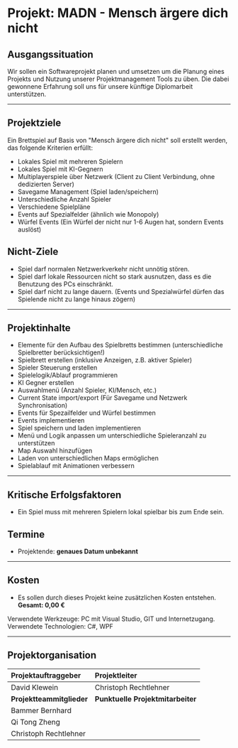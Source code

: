 # Projekt: MADN - Mensch ärgere dich nicht

## Ausgangssituation

Wir sollen ein Softwareprojekt planen und umsetzen um die Planung eines Projekts und Nutzung unserer Projektmanagement Tools zu üben. Die dabei gewonnene Erfahrung soll uns für unsere künftige Diplomarbeit unterstützen.

---

## Projektziele

Ein Brettspiel auf Basis von "Mensch ärgere dich nicht" soll erstellt werden, das folgende Kriterien erfüllt:

- Lokales Spiel mit mehreren Spielern
- Lokales Spiel mit KI-Gegnern
- Multiplayerspiele über Netzwerk (Client zu Client Verbindung, ohne dedizierten Server)
- Savegame Management (Spiel laden/speichern)
- Unterschiedliche Anzahl Spieler
- Verschiedene Spielpläne
- Events auf Spezialfelder (ähnlich wie Monopoly)
- Würfel Events (Ein Würfel der nicht nur 1-6 Augen hat, sondern Events auslöst)

## Nicht-Ziele

- Spiel darf normalen Netzwerkverkehr nicht unnötig stören.
- Spiel darf lokale Ressourcen nicht so stark ausnutzen, dass es die Benutzung des PCs einschränkt.
- Spiel darf nicht zu lange dauern. (Events und Spezialwürfel dürfen das Spielende nicht zu lange hinaus zögern)

---

## Projektinhalte

- Elemente für den Aufbau des Spielbretts bestimmen (unterschiedliche Spielbretter berücksichtigen!)
- Spielbrett erstellen (inklusive Anzeigen, z.B. aktiver Spieler)
- Spieler Steuerung erstellen
- Spielelogik/Ablauf programmieren
- KI Gegner erstellen
- Auswahlmenü (Anzahl Spieler, KI/Mensch, etc.)
- Current State import/export (Für Savegame und Netzwerk Synchronisation)
- Events für Spezailfelder und Würfel bestimmen
- Events implementieren
- Spiel speichern und laden implementieren
- Menü und Logik anpassen um unterschiedliche Spieleranzahl zu unterstützen
- Map Auswahl hinzufügen
- Laden von unterschiedlichen Maps ermöglichen
- Spielablauf mit Animationen verbessern

---

## Kritische Erfolgsfaktoren

- Ein Spiel muss mit mehreren Spielern lokal spielbar bis zum Ende sein.

## Termine

- Projektende: **genaues Datum unbekannt**

---

## Kosten

- Es sollen durch dieses Projekt keine zusätzlichen Kosten entstehen. 
  **Gesamt: 0,00 €**

Verwendete Werkzeuge: PC mit Visual Studio, GIT und Internetzugang.
Verwendete Technologien: C#, WPF

---

## Projektorganisation

| **Projektauftraggeber**   | **Projektleiter**                 |
| :------------------------ | :-------------------------------- |
| David Klewein             | Christoph Rechtlehner             |
| **Projektteammitglieder** | **Punktuelle Projektmitarbeiter** |
| Bammer Bernhard           |                                   |
| Qi Tong Zheng             |                                   |
| Christoph Rechtlehner     |                                   |
